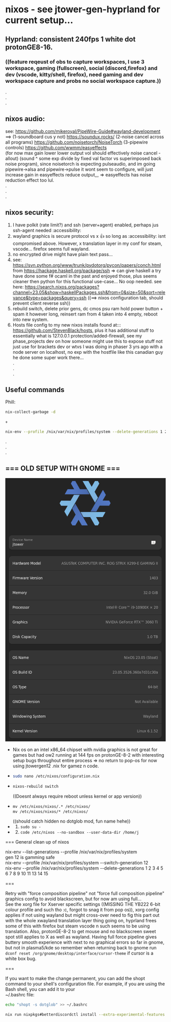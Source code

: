 # nixos - see jtower-gen-hyprland for current setup...  
## Hyprland: consistent 240fps 1 white dot protonGE8-16.  
### ((feature reqeust of obs to capture workspaces, I use 3 workspace, gaming (fullscreen), social (discord,firefox) and dev (vscode, kitty/shell, firefox), need gaming and dev workspace capture and probs no social workspace capture.))    
.  
.  
.  
## nixos audio:
see: https://github.com/mikeroyal/PipeWire-Guide#wayland-development  
==> (1-soundboard cus y not) https://soundux.rocks/  (2-noise cancel across all programs) https://github.com/noisetorch/NoiseTorch  (3-pipewire controls) https://github.com/wwmm/easyeffects  
(for now max gain lower lower output vol should effectively noise cancel - allout) (sound ^ some exp divide by fixed val factor vs superimposed back noise program), since noisetorch is expecting pulseaudio, and im going pipewire->alsa and pipewire->pulse it wont seem to configure, will just increase gain in easyeffects reduce output,,, => easyeffects has noise reduction effect too lul.     
.  
.  
.  
## nixos security:  
1) I have polkit (rate limit?) and ssh (server+agent) enabled, perhaps jus ssh-agent needed :accessibility:    
2) wayland graphics is secure protocol vs x 👍 so long as :accessibility: isnt compromised above. However, x translation layer in my conf for steam, vscode... firefox seems full wayland.        
3) no encrypted drive might have plain text pass...
4) see: https://svn.python.org/www/trunk/pydotorg/pycon/papers/conch.html from https://hackage.haskell.org/package/ssh => can give haskell a try have done some f# ocaml in the past and enjoyed those, plus seems cleaner then python for this functional use-case... No oop needed. see here: https://search.nixos.org/packages?channel=23.05&show=haskellPackages.ssh&from=0&size=50&sort=relevance&type=packages&query=ssh ((==> nixos configuration tab, should prevent client reverse ssh))
5) rebuild switch, delete prior gens, dc cmos psu ram hold power button + spam it however long, reinsert ram from 4 taken into 4 empty, reboot into new system.
6) Hosts file config to my new nixos installs found at::: https://github.com/StevenBlack/hosts, plus it has additional stuff to essentially what is 127.0.0.1 protection/added-firewall, see my phase_projects dev on how someone might use this to expose stuff not just use for brackets dev or wtvs I was doing in phaser 3 yrs ago with a node server on localhost, no exp with the hostfile like this canadian guy he done some super work there...  
.  
.  
.  
## Useful commands  
Phill:  
``` bash
nix-collect-garbage -d
```
``` + ``` 
``` bash
nix-env --profile /nix/var/nix/profiles/system --delete-generations 1 2 3 4 5 6 7 8 9 10 11 13 14 15
```
.  
.  
.  
## === OLD SETUP WITH GNOME ===     
![current setup](./images/nixcurrent.png)
- Nix os on an intel x86_64 chipset with nvidia graphics is not great for games but had ow2 running at 144 fps on protonGE-8-2 with interesting setup bugs throughout entire process => no return to pop-os for now using jtowergen12 .nix for gamez n code.     
- ``` Bash
  sudo nano /etc/nixos/configuration.nix
  ```
- ``` Bash
  nixos-rebuild switch
  ```
  ((Doesnt always require reboot unless kernel or app version))
- ```
  mv /etc/nixos/nixos/.* /etc/nixos/
  mv /etc/nixos/nixos/* /etc/nixos/
  ```
  ((should catch hidden no dotglob mod, fun name hehe))  
- 1) ``` sudo su - ```
- 2) ``` code /etc/nixos --no-sandbox --user-data-dir /home/j ```
  
=== General clean up of nixos  
  
nix-env --list-generations --profile /nix/var/nix/profiles/system  
gen 12 is gamming safe  
nix-env --profile /nix/var/nix/profiles/system --switch-generation 12  
nix-env --profile /nix/var/nix/profiles/system --delete-generations 1 2 3 4 5 6 7 8 9 10 11 13 14 15   
  
===  
  
Retry with "force composition pipeline" not "force full composition pipeline" graphics config to avoid blackscreen, but for now am using full...  
See the xorg file for Xserver specific settings ((MISSING THE YB222 6-bit colour profile and such tho :c, forgot to snag it from pop os)), xorg config applies if not using wayland but might cross-over need to fig this part out with the whole xwayland translation layer thing going on, hyprland frees some of this with firefox but steam vscode n such seems to be using translation. Also, protonGE-8-2 to get mouse and no blackscreen sweet spot still applies to X as well as wayland. Having full force pipeline gives buttery smooth experience with next to no graphical errors so far in gnome, but not in plasma5/kde so remember when returning back to gnome run ``` dconf reset /org/gnome/desktop/interface/cursor-theme ``` if cursor is a white box bug.       
  
===  
  
If you want to make the change permanent, you can add the shopt command to your shell's   configuration file. For example, if you are using the Bash shell, you can add it to your   
~/.bashrc file:  
  
``` bash
echo "shopt -s dotglob" >> ~/.bashrc
```
```  bash
nix run nixpkgs#betterdiscordctl install --extra-experimental-features nix-command --extra-experimental-features flakes
```  
